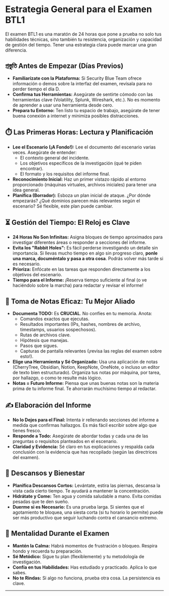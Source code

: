 # Estrategia General para el Examen BTL1

El examen BTL1 es una maratón de 24 horas que pone a prueba no solo tus habilidades técnicas, sino también tu resistencia, organización y capacidad de gestión del tiempo. Tener una estrategia clara puede marcar una gran diferencia.

##  প্রস্তুতি Antes de Empezar (Días Previos)

* **Familiarízate con la Plataforma:** Si Security Blue Team ofrece información o demos sobre la interfaz del examen, revísala para no perder tiempo el día D.
* **Confirma tus Herramientas:** Asegúrate de sentirte cómodo con las herramientas clave (Volatility, Splunk, Wireshark, etc.). No es momento de aprender a usar una herramienta desde cero.
* **Prepara tu Entorno:** Ten listo tu espacio de trabajo, asegúrate de tener buena conexión a internet y minimiza posibles distracciones.

## ⏱️ Las Primeras Horas: Lectura y Planificación

* **Lee el Escenario (¡A Fondo!):** Lee el documento del escenario varias veces. Asegúrate de entender:
    * El contexto general del incidente.
    * Los objetivos específicos de la investigación (qué te piden encontrar).
    * El formato y los requisitos del informe final.
* **Reconocimiento Inicial:** Haz un primer vistazo rápido al entorno proporcionado (máquinas virtuales, archivos iniciales) para tener una idea general.
* **Planifica (Borrador):** Esboza un plan inicial de ataque. ¿Por dónde empezarás? ¿Qué dominios parecen más relevantes según el escenario? Sé flexible, este plan puede cambiar.

## ⏳ Gestión del Tiempo: El Reloj es Clave

* **24 Horas No Son Infinitas:** Asigna bloques de tiempo aproximados para investigar diferentes áreas o responder a secciones del informe.
* **Evita los "Rabbit Holes":** Es fácil perderse investigando un detalle sin importancia. Si llevas mucho tiempo en algo sin progreso claro, **ponle una marca, documéntalo y pasa a otra cosa**. Podrás volver más tarde si es necesario.
* **Prioriza:** Enfócate en las tareas que responden directamente a los objetivos del escenario.
* **Tiempo para el Informe:** ¡Reserva tiempo suficiente al final (o ve haciéndolo sobre la marcha) para redactar y revisar el informe!

## 📝 Toma de Notas Eficaz: Tu Mejor Aliado

* **Documenta TODO:** Es **CRUCIAL**. No confíes en tu memoria. Anota:
    * Comandos exactos que ejecutas.
    * Resultados importantes (IPs, hashes, nombres de archivo, timestamps, usuarios sospechosos).
    * Rutas de archivos clave.
    * Hipótesis que manejas.
    * Pasos que sigues.
    * Capturas de pantalla relevantes (¡revisa las reglas del examen sobre esto!).
* **Elige una Herramienta y Sé Organizado:** Usa una aplicación de notas (CherryTree, Obsidian, Notion, KeepNote, OneNote, o incluso un editor de texto bien estructurado). Organiza tus notas por máquina, por tarea, por hallazgo, o como te resulte más lógico.
* **Notas = Futuro Informe:** Piensa que unas buenas notas son la materia prima de tu informe final. Te ahorrarán muchísimo tiempo al redactar.

## ✍️ Elaboración del Informe

* **No lo Dejes para el Final:** Intenta ir rellenando secciones del informe a medida que confirmas hallazgos. Es más fácil escribir sobre algo que tienes fresco.
* **Responde a Todo:** Asegúrate de abordar todas y cada una de las preguntas o requisitos planteados en el escenario.
* **Claridad y Evidencia:** Sé claro en tus explicaciones y respalda cada conclusión con la evidencia que has recopilado (según las directrices del examen).

## 🧘 Descansos y Bienestar

* **Planifica Descansos Cortos:** Levántate, estira las piernas, descansa la vista cada cierto tiempo. Te ayudará a mantener la concentración.
* **Hidrátate y Come:** Ten agua y comida saludable a mano. Evita comidas pesadas que te den sueño.
* **Duerme si es Necesario:** Es una prueba larga. Si sientes que el agotamiento te bloquea, una siesta corta (si tu horario lo permite) puede ser más productivo que seguir luchando contra el cansancio extremo.

## 💪 Mentalidad Durante el Examen

* **Mantén la Calma:** Habrá momentos de frustración o bloqueo. Respira hondo y recuerda tu preparación.
* **Sé Metódico:** Sigue tu plan (flexiblemente) y tu metodología de investigación.
* **Confía en tus Habilidades:** Has estudiado y practicado. Aplica lo que sabes.
* **No te Rindas:** Si algo no funciona, prueba otra cosa. La persistencia es clave.

---
